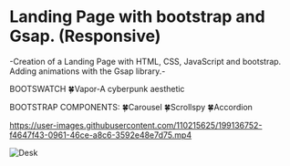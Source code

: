 # Landing Page with bootstrap and Gsap. (Responsive)

-Creation of a Landing Page with HTML, CSS, JavaScript and bootstrap. 
Adding animations with the Gsap library.-

BOOTSWATCH
  🍀Vapor-A cyberpunk aesthetic

BOOTSTRAP COMPONENTS:
  🍀Carousel
  🍀Scrollspy
  🍀Accordion

https://user-images.githubusercontent.com/110215625/199136752-f4647f43-0961-46ce-a8c6-3592e48e7d75.mp4



![Desk](https://user-images.githubusercontent.com/110215625/199138141-5c502bc4-2ee1-4e2c-bf37-19c2dbe86e88.png)

